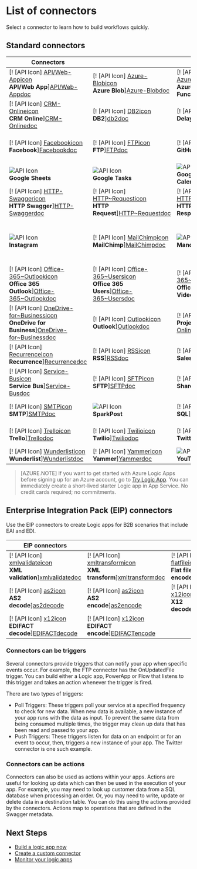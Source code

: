 <properties
    pageTitle="List of Microsoft-managed connectors for use in Microsoft Azure Logic apps | Microsoft Azure App Service | Microsoft Azure"
    description="Get a complete list of the Microsoft-Managed connectors you can use to build Logic apps in Azure App Service"
    services="logic-apps"
    documentationCenter=""
    authors="MSFTMAN"
    manager="erikre"
    editor=""
    tags="connectors"/>

<tags
    ms.service="logic-apps"
    ms.workload="integration"
    ms.tgt_pltfrm="na"
    ms.devlang="na"
    ms.topic="get-started-article"
    ms.date="09/20/2016"
    ms.author="deonhe"/>

# <a name="list-of-connectors"></a>List of connectors

Select a connector to learn how to build workflows quickly.

## <a name="standard-connectors"></a>Standard connectors

|Connectors||||
|-----------|-----------|-----------|-----------|
|[! [API Icon] [API/Web-Appicon] <br/>**API/Web App**][API/Web-Appdoc]|[! [API Icon] [Azure-Blobicon] <br/>**Azure Blob**][Azure-Blobdoc]|[! [API Icon] [Azure~Functionsicon] <br/>**Azure<br/>Functions**][Azure~Functionsdoc]|[! [API Icon] [Boxicon] <br/>**Box**][Boxdoc]|
|[! [API Icon] [CRM-Onlineicon] <br/>**CRM Online**][CRM-Onlinedoc]|[! [API Icon] [DB2icon] <br/>**DB2**][db2doc]|[! [API Icon] [Delayicon] <br/>**Delay**][Delaydoc]|[! [API Icon] [Dropboxicon] <br/>**Dropbox**][Dropboxdoc]|
|[! [API Icon] [Facebookicon] <br/>**Facebook**][Facebookdoc]|[! [API Icon] [FTPicon] <br/>**FTP**][FTPdoc]|[! [API Icon] [GitHubicon] <br/>**GitHub**][GitHubdoc]|[! [API Icon] [Google-Driveicon] <br/>**Google Drive**][Google-Drivedoc]|
|![API Icon][Google-Sheetsicon]<br/>**Google Sheets**|![API Icon][Google-Tasksicon]<br/>**Google Tasks**|![API Icon][Google~Calendaricon]<br/>**Google<br/>Calendar**|[! [API Icon] [HTTPicon] <br/>**HTTP**][HTTPdoc]|
|[! [API Icon] [HTTP-Swaggericon] <br/>**HTTP Swagger**][HTTP-Swaggerdoc]|[! [API Icon] [HTTP~Requesticon] <br/>**HTTP<br/>Request**][HTTP~Requestdoc]|[! [API Icon] [HTTP~Responseicon] <br/>**HTTP<br/>Response**][HTTP~Responsedoc]|[! [API Icon] [Informixicon] <br/>**Informix**][informixdoc]|
|![API Icon][Instagramicon]<br/>**Instagram**|[! [API Icon] [MailChimpicon] <br/>**MailChimp**][MailChimpdoc]|![API Icon][Mandrillicon]<br/>**Mandrill**|[! [API Icon] [Nested~Logic-Appicon] <br/>**Nested<br/>Logic App**][Nested~Logic-Appdoc]|
|[! [API Icon] [Office-365~Outlookicon] <br/>**Office 365<br/>Outlook**][Office-365~Outlookdoc]|[! [API Icon] [Office-365~Usersicon] <br/>**Office 365<br/>Users**][Office-365~Usersdoc]|[! [API Icon] [Office-365~Videoicon] <br/>**Office 365<br/>Video**][Office-365~Videodoc]|[! [API Icon] [OneDriveicon] <br/>**OneDrive**][OneDrivedoc]|
|[! [API Icon] [OneDrive-for~Businessicon] <br/>**OneDrive for<br/>Business**][OneDrive-for~Businessdoc]|[! [API Icon] [Outlookicon] <br/>**Outlook**][Outlookdoc]|[! [API Icon] [Project-Onlineicon] <br/>**Project Online**][Project-Onlinedoc]|[! [API Icon] [Queryicon] <br/>**Query**][Querydoc]|
|[! [API Icon] [Recurrenceicon] <br/>**Recurrence**][Recurrencedoc]|[! [API Icon] [RSSicon] <br/>**RSS**][RSSdoc]|[! [API Icon] [Salesforceicon] <br/>**Salesforce**][Salesforcedoc]|[! [API Icon] [SendGridicon] <br/>**SendGrid**][SendGriddoc]|
|[! [API Icon] [Service-Busicon] <br/>**Service Bus**][Service-Busdoc]|[! [API Icon] [SFTPicon] <br/>**SFTP**][SFTPdoc]|[! [API Icon] [SharePointicon] <br/>**SharePoint**][SharePointdoc]|[! [API Icon] [Slackicon] <br/>**Slack**][Slackdoc]|
|[! [API Icon] [SMTPicon] <br/>**SMTP**][SMTPdoc]|![API Icon][SparkPosticon]<br/>**SparkPost**|[! [API Icon] [SQLicon] <br/>**SQL**][SQLdoc]|[! [API Icon] [Translatoricon] <br/>**Translator**][Translatordoc]|
|[! [API Icon] [Trelloicon] <br/>**Trello**][Trellodoc]|[! [API Icon] [Twilioicon] <br/>**Twilio**][Twiliodoc]|[! [API Icon] [Twittericon] <br/>**Twitter**][Twitterdoc]|[! [API Icon] [Webhookicon] <br/>**Webhook**][Webhookdoc]|
|[! [API Icon] [Wunderlisticon] <br/>**Wunderlist**][Wunderlistdoc]|[! [API Icon] [Yammericon] <br/>**Yammer**][Yammerdoc]|![API Icon][YouTubeicon]<br/>**YouTube**||

> [AZURE.NOTE] If you want to get started with Azure Logic Apps before signing up for an Azure account, go to [Try Logic App](https://tryappservice.azure.com/?appservice=logic). You can immediately create a short-lived starter Logic app in App Service. No credit cards required; no commitments.

## <a name="enterprise-integration-pack-eip-connectors"></a>Enterprise Integration Pack (EIP) connectors
Use the EIP connectors to create Logic apps for B2B scenarios that include EAI and EDI.  
 
|EIP connectors ||||
|-----------|-----------|-----------|-----------|
|[! [API Icon] [xmlvalidateicon] <br/>**XML <br/>validation**][xmlvalidatedoc]|[! [API Icon] [xmltransformicon] <br/>**XML<br/> transform**][xmltransformdoc]|[! [API Icon] [flatfileicon] <br/>**Flat file</br>encode**][flatfiledoc]|[! [API Icon] [flatfiledecodeicon] <br/>**Flat file</br>decode**][flatfiledecodedoc]|
|[! [API Icon] [as2icon] <br/>**AS2</br>decode**][as2decode]|[! [API Icon] [as2icon] <br/>**AS2</br>encode**][as2encode]|[! [API Icon] [x12icon] <br/>**X12</br>decode**][x12decode]|[! [API Icon] [x12icon] <br/>**X12</br>encode**][x12encode]|
|[! [API Icon] [x12icon] <br/>**EDIFACT</br>decode**][EDIFACTdecode]|[! [API Icon] [x12icon] <br/>**EDIFACT</br>encode**][EDIFACTencode]||||

<!-- TODO: Add Functions, App Service, and Nested Workflow Icons -->
### <a name="connectors-can-be-triggers"></a>Connectors can be triggers
Several connectors provide triggers that can notify your app when specific events occur. For example, the FTP connector has the OnUpdatedFile trigger. You can build either a Logic app, PowerApp or Flow that listens to this trigger and takes an action whenever the trigger is fired.

There are two types of triggers:  

* Poll Triggers: These triggers poll your service at a specified frequency to check for new data. When new data is available, a new instance of your app runs with the data as input. To prevent the same data from being consumed multiple times, the trigger may clean up data that has been read and passed to your app.
* Push Triggers: These triggers listen for data on an endpoint or for an event to occur, then, triggers a new instance of your app. The Twitter connector is one such example.

### <a name="connectors-can-be-actions"></a>Connectors can be actions
Connectors can also be used as actions within your apps. Actions are useful for looking up data which can then be used in the execution of your app. For example, you may need to look up customer data from a SQL database when processing an order. Or, you may need to write, update or delete data in a destination table. You can do this using the actions provided by the connectors. Actions map to operations that are defined in the Swagger metadata.

## <a name="next-steps"></a>Next Steps

- [Build a logic app now](../app-service-logic/app-service-logic-create-a-logic-app.md)  
- [Create a custom connector](../app-service-logic/app-service-logic-create-api-app.md)
- [Monitor your logic apps](../app-service-logic/app-service-logic-monitor-your-logic-apps.md)

<!--Connectors Documentation-->
[azure-blobdoc]: ./connectors-create-api-azureblobstorage.md "Connect to Azure blob to manage files in your blob container."
[boxDoc]: ./connectors-create-api-box.md "Connects to Box and can upload, get, delete, list, and more file tasks."
[crm-onlinedoc]: ./connectors-create-api-crmonline.md "Connect to Dynamics CRM Online and do more with your CRM Online data."
[db2doc]: ./connectors-create-api-db2.md "Connect to IBM DB2 in the cloud or on-premises to update a row, get a table, and more."
[dropboxdoc]: ./connectors-create-api-dropbox.md "Connect to Dropbox and can get, delete, list, and more file tasks."
[facebookdoc]: ./connectors-create-api-facebook.md "Connect to Facebook to post to a timeline, get a page feed, and more."
[ftpdoc]: ./connectors-create-api-ftp.md "Connects to an FTP / FTPS server and do different FTP tasks, including uploading, getting, deleting files, and more."
[google-drivedoc]: ./connectors-create-api-googledrive.md "Connect to GoogleDrive and interact with your data."
[informixdoc]: ./connectors-create-api-informix.md "Connect to Informix in the cloud or on-premises to read a row, lists the tables, and more."
[translatordoc]: ./connectors-create-api-microsofttranslator.md
[office-365~outlookdoc]: ./connectors-create-api-office365-outlook.md "The Office 365 Connector can send and receive emails, manage your calendar, and manage your contacts using your Office 365 account."
[office-365~usersdoc]: ./connectors-create-api-office365-users.md
[office-365~videodoc]: ./connectors-create-api-office365-video.md
[onedrivedoc]: ./connectors-create-api-onedrive.md "Connects to your personal Microsoft OneDrive and upload, delete, list files, and more."
[onedrive-for~businessdoc]: ./connectors-create-api-onedriveforbusiness.md "Connects to your business Microsoft OneDrive and uploads, deletes, lists your files, and more."
[outlookdoc]: ./connectors-create-api-outlook.md "Connect to your Outlook mailbox and access your email and more."
[project-onlinedoc]: ./connectors-create-api-projectonline.md "Connects to Microsoft Project Online."
[rssdoc]: ./connectors-create-api-rss.md "RSS connector allows the users to publish and retrieve feed items. It also allows the users to trigger operations when a new item is published to the feed."
[salesforcedoc]: ./connectors-create-api-salesforce.md "Connect to your Salesforce account and manage  accounts, leads, opportunities, and more."
[sendgriddoc]: ./connectors-create-api-sendgrid.md "Connects to Microsoft Project Online."
[service-busdoc]: ./connectors-create-api-servicebus.md "Can send messages from Service Bus Queues and Topics and receive messages from Service Bus Queues and Subscriptions."
[sharepointdoc]: ./connectors-create-api-sharepointonline.md "Connects to SharePoint Online to manage documents and list items."
[slackdoc]: ./connectors-create-api-slack.md "Connect to Slack and post messages to Slack channels."
[sftpdoc]: ./connectors-create-api-sftp.md "Connects to SFTP and can upload, get, delete files, and more."
[githubdoc]: ./connectors-create-api-github.md "Connects to GitHub and can track issues."
[mailchimpdoc]: ./connectors-create-api-mailchimp.md "Send Better Email."
[smtpdoc]: ./connectors-create-api-smtp.md "Connects to a SMTP server and can send email with attachments."
[sqldoc]: ./connectors-create-api-sqlazure.md "Connects to SQL Azure Database. You can create, update, get, and delete entries on a SQL database table."
[trellodoc]: ./connectors-create-api-trello.md "Trello is the free,  flexible, and visual way to organize anything with anyone."
[twiliodoc]: ./connectors-create-api-twilio.md "Connects to Twilio and can send and get messages, get available numbers, managing incoming phone numbers, and more."
[twitterdoc]: ./connectors-create-api-twitter.md "Connects to Twitter and get timelines, post tweets, and more."
[wunderlistdoc]: ./connectors-create-api-wunderlist.md "Keep your life in sync."
[yammerdoc]: ./connectors-create-api-yammer.md "Connects to Yammer to post messages and get new messages."
[as2doc]: ../app-service-logic/app-service-logic-enterprise-integration-as2.md "Learn about enterprise integration AS2."
[x12doc]: ../app-service-logic/app-service-logic-enterprise-integration-x12.md "Learn about enterprise integration X12"
[flatfiledoc]: ../app-service-logic/app-service-logic-enterprise-integration-flatfile.md "Learn about enterprise integration flat file."
[flatfiledecodedoc]: ../app-service-logic/app-service-logic-enterprise-integration-flatfile.md "Learn about enterprise integration flat file."
[xmlvalidatedoc]: ../app-service-logic/app-service-logic-enterprise-integration-xml-validation.md "Learn about enterprise integration XML validation."
[xmltransformdoc]: ../app-service-logic/app-service-logic-enterprise-integration-transform.md "Learn about enterprise integration transforms."
[as2decode]: ..//app-service-logic/app-service-logic-enterprise-integration-as2-decode.md "Learn about enterprise integration AS2 decode"
[as2encode]: ..//app-service-logic/app-service-logic-enterprise-integration-as2-encode.md "Learn about enterprise integration AS2 encode"
[X12decode]: ..//app-service-logic/app-service-logic-enterprise-integration-X12-decode.md "Learn about enterprise integration X12 decode"
[X12encode]: ..//app-service-logic/app-service-logic-enterprise-integration-X12-encode.md "Learn about enterprise integration X12 encode"
[EDIFACTdecode]: ..//app-service-logic/app-service-logic-enterprise-integration-EDIFACT-decode.md "Learn about enterprise integration EDIFACT decode"
[EDIFACTencode]: ..//app-service-logic/app-service-logic-enterprise-integration-EDIFACT-encode.md "Learn about enterprise integration EDIFACT encode"
[httpdoc]: ./connectors-native-http.md "HTTP connector to make HTTP calls."
[http~requestdoc]: ./connectors-native-reqres.md "Request and Response actions."
[http~responsedoc]: ./connectors-native-reqres.md "Request and Response actions."
[delaydoc]: ./connectors-native-delay.md "Learn about the delay action."
[http-swaggerdoc]: ./connectors-native-http-swagger.md "HTTP + Swagger connector to make HTTP calls."
[querydoc]: ./connectors-native-query.md "Query action to select and filter arrays."
[webhookdoc]: ./connectors-native-webhook.md "Webhook action and trigger for logic apps."
[azure~functionsdoc]: ../app-service-logic/app-service-logic-azure-functions.md "Integrate logic apps with Azure Functions."
[api/web-appdoc]: ../app-service-logic/app-service-logic-custom-hosted-api.md "Integrate logic apps with App Service API Apps."
[nested~logic-appdoc]: ../app-service-logic/app-service-logic-http-endpoint.md "Integrate logic apps with a nested workflow."
[recurrencedoc]:  ./connectors-native-recurrence.md "Recurrence trigger for logic apps."
[google-sheetsdoc]: ./connectors-create-api-googlesheet.md "Connects to Google Sheets and can modify sheets."
[google-tasksdoc]: ./connectors-create-api-googletasks.md "Connects to Google Tasks and can manage tasks."
[google~calendardoc]: ./connectors-create-api-googlecalendar.md "Connects to Google Calendar and can manage calendar."
[instagramdoc]: ./connectors-create-api-instagram.md "Connects to Instagram and can trigger or act on events."
[mandrilldoc]: ./connectors-create-api-mandrill.md "Connects to Mandrill and can be used for communication."
[youtubedoc]: ./connectors-create-api-youtube.md "Connects to YouTube and can interact with videos and channels."
[sparkpostdoc]: ./connectors-create-api-sparkpost.md "Connects to SparkPost and can be used for communication."

<!--Icon references-->
[Azure-Blobicon]: ./media/apis-list/azureblob.png
[Azure~Functionsicon]: ./media/apis-list/function.png
[Boxicon]: ./media/apis-list/box.png
[CRM-Onlineicon]: ./media/apis-list/dynamicscrmonline.png
[DB2icon]: ./media/apis-list/db2.png
[Dropboxicon]: ./media/apis-list/dropbox.png
[Facebookicon]: ./media/apis-list/facebook.png
[FTPicon]: ./media/apis-list/ftp.png
[GitHubicon]: ./media/apis-list/github.png
[Google-Driveicon]: ./media/apis-list/googledrive.png
[Google~Calendaricon]: ./media/apis-list/googlecalendar.png
[Google-Tasksicon]: ./media/apis-list/googletasks.png
[Google-Sheetsicon]: ./media/apis-list/googlesheet.png
[HTTPicon]: ./media/apis-list/http.png
[HTTP~Requesticon]: ./media/apis-list/request.png
[HTTP~Responseicon]: ./media/apis-list/response.png
[Informixicon]: ./media/apis-list/informix.png
[MailChimpicon]: ./media/apis-list/mailchimp.png
[Translatoricon]: ./media/apis-list/microsofttranslator.png
[Office-365~Outlookicon]: ./media/apis-list/office365.png
[Office-365~Usersicon]: ./media/apis-list/office365.png
[Office-365~Videoicon]: ./media/apis-list/sharepointonline.png
[OneDriveicon]: ./media/apis-list/onedrive.png
[OneDrive-for~Businessicon]: ./media/apis-list/onedriveforbusiness.png
[Outlookicon]: ./media/apis-list/outlook.png
[Project-Onlineicon]: ./media/apis-list/projectonline.png
[RSSicon]: ./media/apis-list/rss.png
[Salesforceicon]: ./media/apis-list/salesforce.png
[SendGridicon]: ./media/apis-list/sendgrid.png
[Service-Busicon]: ./media/apis-list/servicebus.png
[SFTPicon]: ./media/apis-list/sftp.png
[SharePointicon]: ./media/apis-list/sharepointonline.png
[Slackicon]: ./media/apis-list/slack.png
[SMTPicon]: ./media/apis-list/smtp.png
[SQLicon]: ./media/apis-list/sql.png
[Trelloicon]: ./media/apis-list/trello.png
[Twilioicon]: ./media/apis-list/twilio.png
[Twittericon]: ./media/apis-list/twitter.png
[Wunderlisticon]: ./media/apis-list/wunderlist.png
[Yammericon]: ./media/apis-list/yammer.png
[Mandrillicon]: ./media/apis-list/mandrill.png
[SparkPosticon]: ./media/apis-list/sparkpost.png
[Instagramicon]: ./media/apis-list/instagram.png
[YouTubeicon]: ./media/apis-list/youtube.png
[Delayicon]: ./media/apis-list/delay.png
[HTTP-Swaggericon]: ./media/apis-list/http_swagger.png
[Queryicon]: ./media/apis-list/query.png
[Webhookicon]: ./media/apis-list/webhook.png
[API/Web-Appicon]: ./media/apis-list/api.png
[Nested~Logic-Appicon]: ./media/apis-list/workflow.png
[Recurrenceicon]: ./media/apis-list/recurrence.png

<!-- EIP Icons -->
[as2icon]: ./media/apis-list/as2new.png
[x12icon]: ./media/apis-list/x12new.png
[flatfileicon]: ./media/apis-list/flatfileencoding.png
[flatfiledecodeicon]: ./media/apis-list/flatfiledecoding.png
[xmlvalidateicon]: ./media/apis-list/xmlvalidation.png
[xmltransformicon]: ./media/apis-list/xsltransform.png
